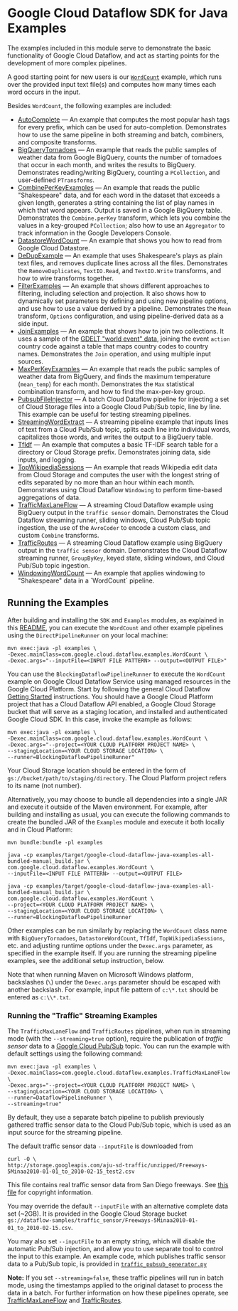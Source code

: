 # Google Cloud Dataflow SDK for Java Examples

The examples included in this module serve to demonstrate the basic
functionality of Google Cloud Dataflow, and act as starting points for
the development of more complex pipelines.

A good starting point for new users is our [`WordCount`](https://github.com/GoogleCloudPlatform/DataflowJavaSDK/blob/master/examples/src/main/java/com/google/cloud/dataflow/examples/WordCount.java)
example, which runs over the provided input text file(s) and computes how many
times each word occurs in the input.

Besides `WordCount`, the following examples are included:

 <ul>
  <li><a href="https://github.com/GoogleCloudPlatform/DataflowJavaSDK/blob/master/examples/src/main/java/com/google/cloud/dataflow/examples/AutoComplete.java">AutoComplete</a>
  &mdash; An example that computes the most popular hash tags for every
  prefix, which can be used for auto-completion. Demonstrates how to use the
  same pipeline in both streaming and batch, combiners, and composite
  transforms.</li>
  <li><a href="https://github.com/GoogleCloudPlatform/DataflowJavaSDK/blob/master/examples/src/main/java/com/google/cloud/dataflow/examples/BigQueryTornadoes.java">BigQueryTornadoes</a>
  &mdash; An example that reads the public samples of weather data from Google
  BigQuery, counts the number of tornadoes that occur in each month, and
  writes the results to BigQuery. Demonstrates reading/writing BigQuery,
  counting a <code>PCollection</code>, and user-defined <code>PTransforms</code>.</li>
  <li><a href="https://github.com/GoogleCloudPlatform/DataflowJavaSDK/blob/master/examples/src/main/java/com/google/cloud/dataflow/examples/CombinePerKeyExamples.java">CombinePerKeyExamples</a>
  &mdash; An example that reads the public &quot;Shakespeare&quot; data, and for
  each word in the dataset that exceeds a given length, generates a string
  containing the list of play names in which that word appears. Output is saved
  in a Google BigQuery table. Demonstrates the <code>Combine.perKey</code>
  transform, which lets you combine the values in a key-grouped
  <code>PCollection</code>; also how to use an <code>Aggregator</code> to track
  information in the Google Developers Console.
  </li>
  <li><a href="https://github.com/GoogleCloudPlatform/DataflowJavaSDK/blob/master/examples/src/main/java/com/google/cloud/dataflow/examples/cookbook/DatastoreWordCount.java">DatastoreWordCount</a>
  &mdash; An example that shows you how to read from Google Cloud Datastore.</li>
  <li><a href="https://github.com/GoogleCloudPlatform/DataflowJavaSDK/blob/master/examples/src/main/java/com/google/cloud/dataflow/examples/DeDupExample.java">DeDupExample</a>
  &mdash; An example that uses Shakespeare's plays as plain text files, and
  removes duplicate lines across all the files. Demonstrates the
  <code>RemoveDuplicates</code>, <code>TextIO.Read</code>,
  and <code>TextIO.Write</code> transforms, and how to wire transforms together.
  </li>
  <li><a href="https://github.com/GoogleCloudPlatform/DataflowJavaSDK/blob/master/examples/src/main/java/com/google/cloud/dataflow/examples/FilterExamples.java">FilterExamples</a>
  &mdash; An example that shows different approaches to filtering, including
  selection and projection. It also shows how to dynamically set parameters
  by defining and using new pipeline options, and use how to use a value derived
  by a pipeline. Demonstrates the <code>Mean</code> transform,
  <code>Options</code> configuration, and using pipeline-derived data as a side
  input.
  </li>
  <li><a href="https://github.com/GoogleCloudPlatform/DataflowJavaSDK/blob/master/examples/src/main/java/com/google/cloud/dataflow/examples/JoinExamples.java">JoinExamples</a>
  &mdash; An example that shows how to join two collections. It uses a
  sample of the <a href="http://goo.gl/OB6oin">GDELT &quot;world event&quot;
  data</a>, joining the event <code>action</code> country code against a table
  that maps country codes to country names. Demonstrates the <code>Join</code>
  operation, and using multiple input sources.
  </li>
  <li><a href="https://github.com/GoogleCloudPlatform/DataflowJavaSDK/blob/master/examples/src/main/java/com/google/cloud/dataflow/examples/MaxPerKeyExamples.java">MaxPerKeyExamples</a>
  &mdash; An example that reads the public samples of weather data from BigQuery,
  and finds the maximum temperature (<code>mean_temp</code>) for each month.
  Demonstrates the <code>Max</code> statistical combination transform, and how to
  find the max-per-key group.
  </li>
  <li><a href="https://github.com/GoogleCloudPlatform/DataflowJavaSDK/blob/master/examples/src/main/java/com/google/cloud/dataflow/examples/PubsubFileInjector.java">PubsubFileInjector</a>
  &mdash; A batch Cloud Dataflow pipeline for injecting a set of Cloud Storage
  files into a Google Cloud Pub/Sub topic, line by line. This example can be
  useful for testing streaming pipelines.
  </li>
  <li><a href="https://github.com/GoogleCloudPlatform/DataflowJavaSDK/blob/master/examples/src/main/java/com/google/cloud/dataflow/examples/StreamingWordExtract.java">StreamingWordExtract</a>
  &mdash; A streaming pipeline example that inputs lines of text from a Cloud
  Pub/Sub topic, splits each line into individual words, capitalizes those
  words, and writes the output to a BigQuery table.
  </li>
  <li><a href="https://github.com/GoogleCloudPlatform/DataflowJavaSDK/blob/master/examples/src/main/java/com/google/cloud/dataflow/examples/TfIdf.java">TfIdf</a>
  &mdash; An example that computes a basic TF-IDF search table for a directory or
  Cloud Storage prefix. Demonstrates joining data, side inputs, and logging.
  </li>
  <li><a href="https://github.com/GoogleCloudPlatform/DataflowJavaSDK/blob/master/examples/src/main/java/com/google/cloud/dataflow/examples/TopWikipediaSessions.java">TopWikipediaSessions</a>
  &mdash; An example that reads Wikipedia edit data from Cloud Storage and
  computes the user with the longest string of edits separated by no more than
  an hour within each month. Demonstrates using Cloud Dataflow
  <code>Windowing</code> to perform time-based aggregations of data.
  </li>
  <li><a href="https://github.com/GoogleCloudPlatform/DataflowJavaSDK/blob/master/examples/src/main/java/com/google/cloud/dataflow/examples/TrafficMaxLaneFlow.java">TrafficMaxLaneFlow</a>
  &mdash; A streaming Cloud Dataflow example using BigQuery output in the
  <code>traffic sensor</code> domain. Demonstrates the Cloud Dataflow streaming
  runner, sliding windows, Cloud Pub/Sub topic ingestion, the use of the
  <code>AvroCoder</code> to encode a custom class, and custom
  <code>Combine</code> transforms.
  </li>
  <li><a href="https://github.com/GoogleCloudPlatform/DataflowJavaSDK/blob/master/examples/src/main/java/com/google/cloud/dataflow/examples/TrafficRoutes.java">TrafficRoutes</a>
  &mdash; A streaming Cloud Dataflow example using BigQuery output in the
  <code>traffic sensor</code> domain. Demonstrates the Cloud Dataflow streaming
  runner, <code>GroupByKey</code>, keyed state, sliding windows, and Cloud
  Pub/Sub topic ingestion.
  </li>
  <li><a href="https://github.com/GoogleCloudPlatform/DataflowJavaSDK/blob/master/examples/src/main/java/com/google/cloud/dataflow/examples/WindowingWordCount.java">WindowingWordCount</a>
  &mdash; An example that applies windowing to &quot;Shakespeare&quot; data in a
  `WordCount` pipeline.
  </li>
  </ul>

## Running the Examples

After building and installing the `SDK` and `Examples` modules, as explained in this
[README](https://github.com/GoogleCloudPlatform/DataflowJavaSDK/blob/master/README.md),
you can execute the `WordCount` and other example pipelines using the
`DirectPipelineRunner` on your local machine:

    mvn exec:java -pl examples \
    -Dexec.mainClass=com.google.cloud.dataflow.examples.WordCount \
    -Dexec.args="--inputFile=<INPUT FILE PATTERN> --output=<OUTPUT FILE>"

You can use the `BlockingDataflowPipelineRunner` to execute the `WordCount` example on
Google Cloud Dataflow Service using managed resources in the Google Cloud Platform.
Start by following the general Cloud Dataflow
[Getting Started](https://cloud.google.com/dataflow/getting-started) instructions.
You should have a Google Cloud Platform project that has a Cloud Dataflow API enabled,
a Google Cloud Storage bucket that will serve as a staging location, and installed and
authenticated Google Cloud SDK. In this case, invoke the example as follows:

    mvn exec:java -pl examples \
    -Dexec.mainClass=com.google.cloud.dataflow.examples.WordCount \
    -Dexec.args="--project=<YOUR CLOUD PLATFORM PROJECT NAME> \
    --stagingLocation=<YOUR CLOUD STORAGE LOCATION> \
    --runner=BlockingDataflowPipelineRunner"

Your Cloud Storage location should be entered in the form of
`gs://bucket/path/to/staging/directory`. The Cloud Platform project refers to
its name (not number).

Alternatively, you may choose to bundle all dependencies into a single JAR and
execute it outside of the Maven environment. For example, after building and
installing as usual, you can execute the following commands to create the
bundled JAR of the `Examples` module and execute it both locally and in Cloud
Platform:

    mvn bundle:bundle -pl examples

    java -cp examples/target/google-cloud-dataflow-java-examples-all-bundled-manual_build.jar \
    com.google.cloud.dataflow.examples.WordCount \
    --inputFile=<INPUT FILE PATTERN> --output=<OUTPUT FILE>

    java -cp examples/target/google-cloud-dataflow-java-examples-all-bundled-manual_build.jar \
    com.google.cloud.dataflow.examples.WordCount \
    --project=<YOUR CLOUD PLATFORM PROJECT NAME> \
    --stagingLocation=<YOUR CLOUD STORAGE LOCATION> \
    --runner=BlockingDataflowPipelineRunner

Other examples can be run similarly by replacing the `WordCount` class name with
`BigQueryTornadoes`, `DatastoreWordCount`, `TfIdf`, `TopWikipediaSessions`, etc.
and adjusting runtime options under the `Dexec.args` parameter, as specified in
the example itself. If you are running the streaming pipeline examples, see the
additional setup instruction, below.

Note that when running Maven on Microsoft Windows platform, backslashes (`\`)
under the `Dexec.args` parameter should be escaped with another backslash. For
example, input file pattern of `c:\*.txt` should be entered as `c:\\*.txt`.

### Running the "Traffic" Streaming Examples

The `TrafficMaxLaneFlow` and `TrafficRoutes` pipelines, when run in
streaming mode (with the `--streaming=true` option), require the
publication of *traffic sensor* data to a
[Google Cloud Pub/Sub](https://cloud.google.com/pubsub/docs) topic.
You can run the example with default settings using the following command:

    mvn exec:java -pl examples \
    -Dexec.mainClass=com.google.cloud.dataflow.examples.TrafficMaxLaneFlow \
    -Dexec.args="--project=<YOUR CLOUD PLATFORM PROJECT NAME> \
    --stagingLocation=<YOUR CLOUD STORAGE LOCATION> \
    --runner=DataflowPipelineRunner \
    --streaming=true"

By default, they use a separate batch pipeline to publish previously gathered
traffic sensor data to the Cloud Pub/Sub topic, which is used as an input source
for the streaming pipeline.

The default traffic sensor data `--inputFile` is downloaded from

    curl -O \
    http://storage.googleapis.com/aju-sd-traffic/unzipped/Freeways-5Minaa2010-01-01_to_2010-02-15_test2.csv

This file contains real traffic sensor data from San Diego freeways. See
<a href="http://storage.googleapis.com/aju-sd-traffic/freeway_detector_config/Freeways-Metadata-2010_01_01/copyright(san%20diego).txt">this file</a>
for copyright information.

You may override the default `--inputFile` with an alternative complete
data set (~2GB). It is provided in the Google Cloud Storage bucket
`gs://dataflow-samples/traffic_sensor/Freeways-5Minaa2010-01-01_to_2010-02-15.csv`.

You may also set `--inputFile` to an empty string, which will disable
the automatic Pub/Sub injection, and allow you to use separate tool to control
the input to this example. An example code, which publishes traffic sensor data
to a Pub/Sub topic, is provided in [`traffic_pubsub_generator.py`](https://github.com/GoogleCloudPlatform/cloud-pubsub-samples-python/tree/master/gce-cmdline-publisher)

**Note:** If you set `--streaming=false`, these traffic pipelines will run in batch mode,
using the timestamps applied to the original dataset to process the data in
a batch. For further information on how these pipelines operate, see
<a href="https://github.com/GoogleCloudPlatform/DataflowJavaSDK/blob/master/examples/src/main/java/com/google/cloud/dataflow/examples/TrafficMaxLaneFlow.java">TrafficMaxLaneFlow</a>
and <a href="https://github.com/GoogleCloudPlatform/DataflowJavaSDK/blob/master/examples/src/main/java/com/google/cloud/dataflow/examples/TrafficRoutes.java">TrafficRoutes</a>.
